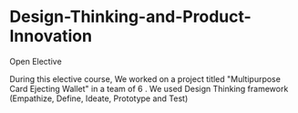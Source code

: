 # Design-Thinking-and-Product-Innovation
Open Elective


During this elective course, We worked on a project titled "Multipurpose Card Ejecting Wallet" in a team of 6 . We used Design Thinking framework (Empathize, Define, Ideate, Prototype and Test)
